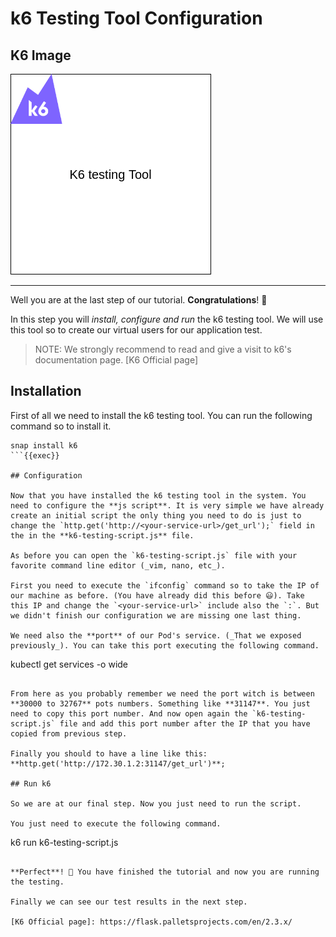 # k6 Testing Tool Configuration

## K6 Image

![K6img](./K6-testing-tool.png)

---

Well you are at the last step of our tutorial. **Congratulations**! 🥳

In this step you will _install, configure and run_ the k6 testing tool. We will use this tool so to create our virtual users for our application test.

> NOTE: We strongly recommend to read and give a visit to k6's documentation page. [K6 Official page]

## Installation

First of all we need to install the k6 testing tool. You can run the following command so to install it.

```
snap install k6
```{{exec}}

## Configuration

Now that you have installed the k6 testing tool in the system. You need to configure the **js script**. It is very simple we have already create an initial script the only thing you need to do is just to change the `http.get('http://<your-service-url>/get_url');` field in the in the **k6-testing-script.js** file.

As before you can open the `k6-testing-script.js` file with your favorite command line editor (_vim, nano, etc_).

First you need to execute the `ifconfig` command so to take the IP of our machine as before. (You have already did this before 😃). Take this IP and change the `<your-service-url>` include also the `:`. But we didn't finish our configuration we are missing one last thing.

We need also the **port** of our Pod's service. (_That we exposed previously_). You can take this port executing the following command.

```
kubectl get services -o wide
```{{exec}}

From here as you probably remember we need the port witch is between **30000 to 32767** pots numbers. Something like **31147**. You just need to copy this port number. And now open again the `k6-testing-script.js` file and add this port number after the IP that you have copied from previous step.

Finally you should to have a line like this: **http.get('http://172.30.1.2:31147/get_url')**;

## Run k6

So we are at our final step. Now you just need to run the script.

You just need to execute the following command.

```
k6 run k6-testing-script.js
```{{exec}}

**Perfect**! 🥳 You have finished the tutorial and now you are running the testing.

Finally we can see our test results in the next step.

[K6 Official page]: https://flask.palletsprojects.com/en/2.3.x/
